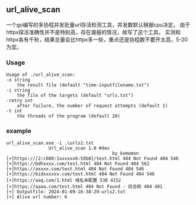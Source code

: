 
## url_alive_scan

一个go编写的多协程并发批量url存活检测工具，并发数默认根据cpu决定。
由于httpx探活准确性并不是特别高，存在漏报的情况，故写了这个工具。
实测和httpx各有千秋，结果总量会比httpx多一些，重点还是协程数不要开太高，5-20为宜。


### Usage
    Usage of ./url_alive_scan:
    -o string
        the result file (default "time-inputfilename.txt")
    -i string
        the file of the targets (default "urls.txt")
    -retry int
        after failure, the number of request attempts (default 1)
    -t int
        the threads of the program (default 20)


### example

```shell
url_alive_scan.exe -i .\urls2.txt
                Url_alive_scan 1.0 #dev
                                        by komomon
[+]https://[2:c080:1xxxxxx6:59b0]/test.html 404 Not Found 404 546
[+]https://bdhxxxx.com/test.html 404 Not Found 404 562
[+]https://axxxx.com/test.html 404 Not Found 404 546
[+]https://bidxxxxxv.com/test.html 404 Not Found 404 546
[+]https://aaq.com/1.html 域名未配置 530 4152
[+]https://aaaa.com/test.html 404 Not Found - 综合网 404 481
[+] Outputfile: 2024-01-09-16-38-29-urls2.txt
[+] Alive url number: 6

```










